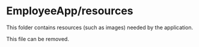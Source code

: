 # EmployeeApp/resources

This folder contains resources (such as images) needed by the application. 

This file can be removed.

